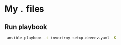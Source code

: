 # My `.` files


## Run playbook

```bash
 ansible-playbook -i inventroy setup-devenv.yaml -K


 ```
